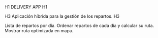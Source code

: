 
H1 DELIVERY APP H1


H3 Aplicación híbrida para la gestión de los repartos. H3

Lista de repartos por día.
Ordenar repartos de cada día y calcular su ruta.
Mostrar ruta optimizada en mapa.

